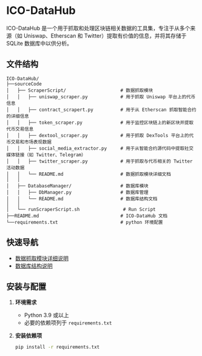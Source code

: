 
# ICO-DataHub

ICO-DataHub 是一个用于抓取和处理区块链相关数据的工具集，专注于从多个来源（如 Uniswap、Etherscan 和 Twitter）提取有价值的信息，并将其存储于 SQLite 数据库中以供分析。


## 文件结构
```
ICO-DataHub/
├──sourceCode
│   ├── ScraperScript/                    # 数据抓取模块
│   │   ├── uniswap_scraper.py            # 用于抓取 Uniswap 平台上的代币信息    
│   │   ├── contract_scrapert.py          # 用于从 Etherscan 抓取智能合约的详细信息
│   │   ├── token_scraper.py              # 用于监控区块链上的新区块并提取代币交易信息
│   │   ├── dextool_scraper.py            # 用于抓取 DexTools 平台上的代币交易和市场表现数据
│   │   ├── social_media_extractor.py     # 用于从智能合约源代码中提取社交媒体链接（如 Twitter、Telegram）
│   │   ├── twitter_scraper.py            # 用于抓取与代币相关的 Twitter 活动数据
│   │   └── README.md                     # 数据抓取模块详细文档     
│   │
│   ├── DatabaseManager/                  # 数据库模块
│   │   ├── DbManager.py                  # 数据库管理                   
│   │   └── README.md                     # 数据库结构文档     
│   │
│   └── runScraperScript.sh                # Run Script        
├──README.md                              # ICO-DataHub 文档
└──requirements.txt                       # python 环境配置
```
## 快速导航
- [数据抓取模块详细说明](sourceCode/ScraperScript/README.md)
- [数据库结构说明](sourceCode/DatabaseManager/README.md)

## 安装与配置

1. **环境需求**
   - Python 3.9 或以上
   - 必要的依赖项列于 `requirements.txt`

2. **安装依赖项**
   ```bash
   pip install -r requirements.txt